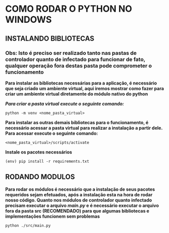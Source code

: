 # COMO RODAR O PYTHON NO WINDOWS


## INSTALANDO BIBLIOTECAS

### Obs: Isto é preciso ser realizado tanto nas pastas de controlador quanto de infectado para funcionar de fato, qualquer operação fora destas pasta pode comprometer o funcionamento

**Para instalar as bibliotecas necessárias para a aplicação, é necessário que seja criado um ambiente virtual, aqui iremos mostrar como fazer para criar um ambiente virtual diretamente do módulo nativo do python**

***Para criar a pasta virtual execute o seguinte comando:***

`python -m venv <nome_pasta_virtual>`

**Para instalar as outras demais bibliotecas para o funcionamento, é necessário acessar a pasta virtual para realizar a instalação a partir dele. Para acessar execute o seguinte comando:**

`<nome_pasta_virtual>/scripts/activate`


**Instale os pacotes necessários**

`(env) pip install -r requirements.txt`


## RODANDO MODULOS

**Para rodar os módulos é necessário que a instalação de seus pacotes requeridos sejam efetuados, após a instalação esta na hora de rodar nosso código. Quanto nos módulos de controlador quanto infectado precisam executar o arquivo ***main.py*** e é necessário executar o arquivo fora da pasta src (RECOMENDADO) para que algumas bibliotecas e implementações funcionem sem problemas**

`python ./src/main.py`






